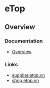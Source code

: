 # eTop

## Overview

### Documentation

- [Overview](overview.md)

### Links

- [supplier.etop.vn](https://supplier.etop.vn)
- [shop.etop.vn](https://shop.etop.vn)



